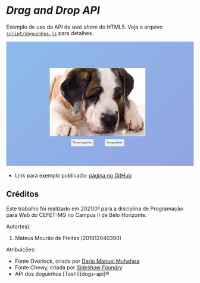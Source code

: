 # _Drag and Drop API_

Exemplo de uso da API de _web share_ do HTML5. Veja o arquivo [`script/doguinhos.js`][js] para detalhes.

![Uma página com uma imagem de cachorro e dois botões para alterar a imagem e compartilhar, respectivamente.'](images/screenshot.png)

- Link para exemplo publicado: [página no GitHub][vivo]


## Créditos

Este trabalho foi realizado em 2021/01 para a disciplina de Programação para Web do CEFET-MG no Campus II de Belo Horizonte.

Autor(es):

1. Mateus Mourão de Freitas (201612040390)

Atribuições:

- Fonte Overlock, criada por [Dario Manuel Muhafara][overlock-author]
- Fonte Chewy, criada por [_Sideshow Foundry_][chewy-author]
- API dos doguinhos [Toshl][dogs-api]®

[js]: scripts/doguinhos.js
[vivo]: https://fegemo.github.io/cefet-web-weblot/apis/web-share/
[overlock-author]: https://plus.google.com/105287894980881814285/about
[chewy-author]: https://profiles.google.com/sideshowfonts/about
[monsters-author]: https://dog.ceo/dog-api/
